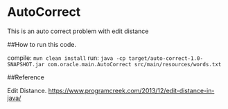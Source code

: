 # AutoCorrect
This is an auto correct problem with edit distance

##How to run this code.

compile: `mvn clean install`
run: `java -cp target/auto-correct-1.0-SNAPSHOT.jar com.oracle.main.AutoCorrect src/main/resources/words.txt`


##Reference

Edit Distance. https://www.programcreek.com/2013/12/edit-distance-in-java/
